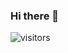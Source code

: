 ### Hi there 👋

![visitors](https://visitor-badge.glitch.me/badge?page_id=fdojurado.fdojurado&left_color=green&right_color=red)

<!--
**fdojurado/fdojurado** is a ✨ _special_ ✨ repository because its `README.md` (this file) appears on your GitHub profile.

Here are some ideas to get you started:

- 🔭 I’m currently working on ...
- 🌱 I’m currently learning ...
- 👯 I’m looking to collaborate on ...
- 🤔 I’m looking for help with ...
- 💬 Ask me about ...
- 📫 How to reach me: ...
- 😄 Pronouns: ...
- ⚡ Fun fact: ...
-->

